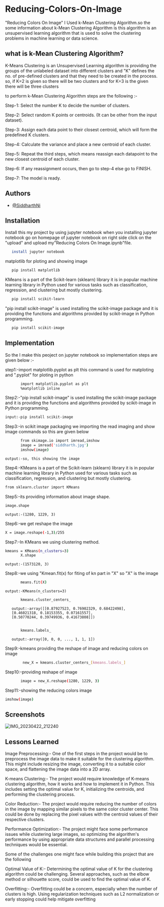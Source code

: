 
# Reducing-Colors-On-Image

"Reducing Colors On Image" I Used k-Mean Clustering Algorithm.so the some information about k-Mean Clustering Algorithm is this algorithm is an unsupervised learning algorithm that is used to solve the clustering problems in machine learning or data science.

## what is k-Mean Clustering Algorithm?

K-Means Clustering is an Unsupervised Learning algorithm is providing the groups of the unlabeled dataset into different clusters and "K" defines the no. of pre-defined clusters and that they need to be created in the process. so, if K=2 is given so there will be two clusters and for K=3 is the given there will be three clusters

to perform k-Mean Clustering Algorithm steps are the following :-

Step-1: Select the number K to decide the number of clusters.

Step-2: Select random K points or centroids. (It can be other from the input dataset).

Step-3: Assign each data point to their closest centroid, which will form the predefined K clusters.

Step-4: Calculate the variance and place a new centroid of each cluster.

Step-5: Repeat the third steps, which means reassign each datapoint to the new closest centroid of each cluster.

Step-6: If any reassignment occurs, then go to step-4 else go to FINISH.

Step-7: The model is ready.


## Authors

- [@SiddharthNi](https://github.com/SiddharthNi)


## Installation

Install this my project by using jupyter notebook
when you installing jupyter notebook go on homepage of jupyter notebook on right side click on the "upload" and upload my"Reducing Colors On Image.ipynb"file. 


```bash
   install jupyter notebook
```
   matplotlib for ploting and showing image
```bash
   pip install matplotlib
```
   KMeans is a part of the Scikit-learn (sklearn) library it is in popular machine learning library in Python used for various tasks such as classification, regression, and clustering but mostly clustering.
```bash
   pip install scikit-learn
```

   "pip install scikit-image" is used  installing the scikit-image package and it is providing the functions and algorithms provided by scikit-image in  Python programming.
```bash
   pip install scikit-image
```
   
## Implementation

So the I make this peoject on jupyter notebook so  implementation steps are given below :-

step1:-import matplotlib.pyplot as plt this command is used for matploting and ".pyplot" for ploting in python
```bash
       import matplotlib.pyplot as plt
       %matplotlib inline

```

Step2:-"pip install scikit-image" is used installing the scikit-image package and it is providing the functions and algorithms provided by scikit-image in Python programming.
```bash
input:-pip install scikit-image
```
Step3:-in scikit image packaging we importing the read imaging and show image commands so this are given below
```bash
       from skimage.io import imread,imshow
       image = imread('siddharth.jpg')
       imshow(image)
```
    output:-so, this showing the image

Step4:-KMeans is a part of the Scikit-learn (sklearn) library it is in popular machine learning library in Python used for various tasks such as classification, regression, and clustering but mostly clustering.
```bash
from sklearn.cluster import KMeans
```
Step5:-its providing information about image shape.
```bash
image.shape
```
    output:-(1280, 1229, 3)

Step6:-we get reshape the image
```bash
X = image.reshape(-1,3)/255
```
Step7:-In KMeans we using clustering method.
```bash
kmeans = KMeans(n_clusters=3)
       X.shape
```
    output:-(1573120, 3)

Step8:-we using "Kmean.fit(x) for fiting of kn part in "X" so "X" is the image

```bash
       means.fit(X)
```
    output:-KMeans(n_clusters=3)

```bash
       kmeans.cluster_centers_
```
       
       output:-array([[0.87927523, 0.76902329, 0.68422498],
       [0.46021318, 0.18153355, 0.07161557],
       [0.50770244, 0.39749936, 0.41673808]])

```bash
        
       kmeans.labels_
```
       
       output:-array([0, 0, 0, ..., 1, 1, 1])
       
Step9:-kmeans providing the reshape of image and reducing colors on image
```bash
        new_X = kmeans.cluster_centers_[kmeans.labels_]
```
Step10:-providing reshape of image
```bash
       image = new_X.reshape(1280, 1229, 3)
```
Step11:-showing the reducing colors image
```bash
imshow(image)
```


    
## Screenshots
![IMG_20230422_212240](https://user-images.githubusercontent.com/116881073/233798903-d137b0b4-421c-4546-a6db-c9d86f563195.jpg)



## Lessons Learned

Image Preprocessing:- One of the first steps in the project would be to preprocess the image data to make it suitable for the clustering algorithm. This might include resizing the image, converting it to a suitable color space, and flattening the image data into a 2D array.

K-means Clustering:- The project would require knowledge of K-means clustering algorithm, how it works and how to implement it in Python. This includes setting the optimal value for K, initializing the centroids, and performing the clustering process.

Color Reduction:- The project would require reducing the number of colors in the image by mapping similar pixels to the same color cluster center. This could be done by replacing the pixel values with the centroid values of their respective clusters.

Performance Optimization:- The project might face some performance issues while clustering large images, so optimizing the algorithm's performance by using appropriate data structures and parallel processing techniques would be essential.

Some of the challenges one might face while building this project that are the following

Optimal Value of K:- Determining the optimal value of K for the clustering algorithm could be challenging. Several approaches, such as the elbow method or silhouette score, could be used to find the optimal value of K.

Overfitting:- Overfitting could be a concern, especially when the number of clusters is high. Using regularization techniques such as L2 normalization or early stopping could help mitigate overfitting



       



